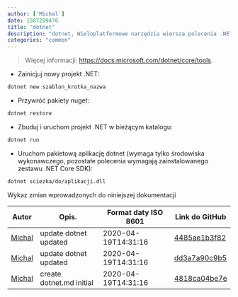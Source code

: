```yaml
---
author: ['Michal']
date: 1587299476
title: "dotnet"
description: "dotnet, Wieloplatformowe narzędzia wiersza polecenia .NET dla platformy .NET Core."
categories: "common"
---
```

> Więcej informacji: <https://docs.microsoft.com/dotnet/core/tools>.

- Zainicjuj nowy projekt .NET:

```bash
dotnet new szablon_krotka_nazwa
```

- Przywróć pakiety nuget:

```bash
dotnet restore
```

- Zbuduj i uruchom projekt .NET w bieżącym katalogu:

```bash
dotnet run
```

- Uruchom pakietową aplikację dotnet (wymaga tylko środowiska wykonawczego, pozostałe polecenia wymagają zainstalowanego zestawu .NET Core SDK):

```bash
dotnet sciezka/do/aplikacji.dll
```
Wykaz zmian wprowadzonych do niniejszej dokumentacji


Autor | Opis. | Format daty ISO 8601 | Link do GitHub
------|-----|-----|-----
[Michal](mailto:mich.biesiada@gmail.com) | update dotnet updated | 2020-04-19T14:31:16 | [4485ae1b3f82](https://github.com/tldr-pages/tldr/commit/4485ae1b3f8241562e57de7fcbc1ca6d7420175e)
[Michal](mailto:mich.biesiada@gmail.com) | update dotnet updated | 2020-04-19T14:31:16 | [dd3a7a90c9b5](https://github.com/tldr-pages/tldr/commit/dd3a7a90c9b53231c9b1f999928d986c09114849)
[Michal](mailto:mich.biesiada@gmail.com) | create dotnet.md initial | 2020-04-19T14:31:16 | [4818ca04be7e](https://github.com/tldr-pages/tldr/commit/4818ca04be7e0bced02c6faa31949b4892066ba3)

